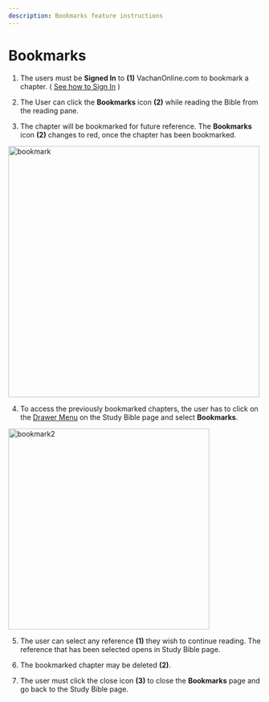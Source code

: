 ```yaml
---
description: Bookmarks feature instructions
---
```


# Bookmarks

1. The users must be **Signed In** to **(1)** VachanOnline.com to bookmark a chapter.                        ( [See how to Sign In](./signIn) )

2. The User can click the **Bookmarks** icon **(2)** while reading the Bible from the reading pane.

3. The chapter will be bookmarked for future reference. The **Bookmarks** icon **(2)** changes to red, once the chapter has been bookmarked.
<img src="/img/assets/bookmark.png"  width="500px" alt="bookmark" className="img-border"/>

4. To access the previously bookmarked chapters, the user has to click on the [Drawer Menu](./websiteNavigation#drawer-menu) on the Study Bible page and select **Bookmarks**. 

<img src="/img/assets/bookmark2.png"  width="400px" alt="bookmark2" className="img-border"/>

5. The user can select any reference **(1)** they wish to continue reading. The reference that has been selected opens in Study Bible page. 

6. The bookmarked chapter may be deleted **(2)**.   

7. The user must click the close icon **(3)** to close the **Bookmarks** page and go back to the Study Bible page.  

 


